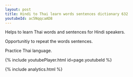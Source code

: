 ```yaml
---
layout: post
title: Hindi to Thai learn words sentences dictionary 632 
youtubeId: ac5NqqcaAD8
---
```

 
 
Helps to learn Thai words and sentences for Hindi speakers.

Opportunitiy to repeat the words sentences. 

Practice Thai language. 
 
{% include youtubePlayer.html id=page.youtubeId %}
 
 
{% include analytics.html %}